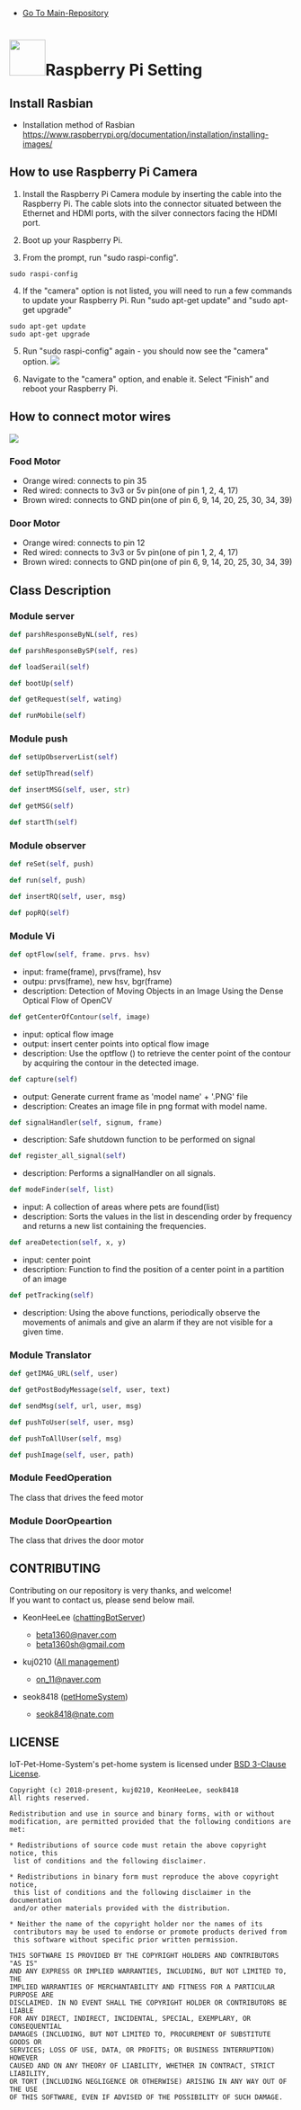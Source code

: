 - [Go To Main-Repository](https://github.com/kuj0210/IoT-Pet-Home-System)

# <img src="https://github.com/kuj0210/IoT-Pet-Home-System/blob/master/.README/RaspberryPi_Logo.jpg?raw=true" width="64">Raspberry Pi Setting

## **Install Rasbian**

 - Installation method of Rasbian<br>
   https://www.raspberrypi.org/documentation/installation/installing-images/

## **How to use Raspberry Pi Camera**

1. Install the Raspberry Pi Camera module by inserting the cable into the Raspberry Pi. 
The cable slots into the connector situated between the Ethernet and HDMI ports, 
with the silver connectors facing the HDMI port.

2. Boot up your Raspberry Pi.

3. From the prompt, run "sudo raspi-config".
```
sudo raspi-config
```

4. If the "camera" option is not listed, you will need to run a few commands to update your Raspberry Pi. 
Run "sudo apt-get update" and "sudo apt-get upgrade"
```
sudo apt-get update
sudo apt-get upgrade
```

5. Run "sudo raspi-config" again - you should now see the "camera" option.
![](https://github.com/kuj0210/IoT-Pet-Home-System/blob/master/.README/Enable_Camera.png?raw=true)

6. Navigate to the "camera" option, and enable it. Select “Finish” and reboot your Raspberry Pi.


   
## **How to connect motor wires**

![](https://github.com/kuj0210/IoT-Pet-Home-System/blob/master/.README/raspberry-pi-pinout.png?raw=true)


### Food Motor

- Orange wired: connects to pin 35
- Red wired: connects to 3v3 or 5v pin(one of pin 1, 2, 4, 17)
- Brown wired: connects to GND pin(one of pin 6, 9, 14, 20, 25, 30, 34, 39)

### Door Motor

- Orange wired: connects to pin 12
- Red wired: connects to 3v3 or 5v pin(one of pin 1, 2, 4, 17)
- Brown wired: connects to GND pin(one of pin 6, 9, 14, 20, 25, 30, 34, 39)


## **Class Description**

### Module server

```python
def parshResponseByNL(self, res)
```
 
```python
def parshResponseBySP(self, res)
```

```python
def loadSerail(self)
 ```
 
```python
def bootUp(self)
 ```
 
```python
def getRequest(self, wating)
```
 
```python
def runMobile(self)
```
 
 
### Module push
```python
def setUpObserverList(self)
```
 
```python
def setUpThread(self)
```
 
```python
def insertMSG(self, user, str)
```
 
```python
def getMSG(self)
```
 
```python
def startTh(self)
```

### Module observer
```python
def reSet(self, push)
```

```python
def run(self, push)
```

```python
def insertRQ(self, user, msg)
```

```python
def popRQ(self)
```

### Module Vi

```python
def optFlow(self, frame. prvs. hsv)
```
- input: frame(frame), prvs(frame), hsv
- outpu: prvs(frame), new hsv, bgr(frame)
- description: Detection of Moving Objects in an Image Using the Dense Optical Flow of OpenCV

```python
def getCenterOfContour(self, image)
```
- input: optical flow image
- output: insert center points into optical flow image
- description: Use the optflow () to retrieve the center point of the contour by acquiring the contour in the detected image.
   
```python
def capture(self)
```
- output: Generate current frame as 'model name' + '.PNG' file
- description: Creates an image file in png format with model name.

```python
def signalHandler(self, signum, frame)
```
- description: Safe shutdown function to be performed on signal
   
```python
def register_all_signal(self)
```
- description: Performs a signalHandler on all signals.
   
```python
def modeFinder(self, list)
```
- input: A collection of areas where pets are found(list)
- description: Sorts the values in the list in descending order by frequency and returns a new list containing the frequencies.
   
```python
def areaDetection(self, x, y)
```
- input: center point
- description: Function to find the position of a center point in a partition of an image
   
```python
def petTracking(self)
```
- description: Using the above functions, periodically observe the movements of animals and give an alarm if they are not visible for a given time.

### Module Translator
```python
def getIMAG_URL(self, user)
```

```python
def getPostBodyMessage(self, user, text)
```

```python
def sendMsg(self, url, user, msg)
```

```python
def pushToUser(self, user, msg)
```

```python
def pushToAllUser(self, msg)
```

```python
def pushImage(self, user, path)
```

### Module FeedOperation

   The class that drives the feed motor

### Module DoorOpeartion

   The class that drives the door motor

## CONTRIBUTING

Contributing on our repository is very thanks, and welcome!<br>
If you want to contact us, please send below mail.<br>

- KeonHeeLee ([chattingBotServer](https://github.com/IoT-Pet-Home-System/chattingBotServer))
  - beta1360@naver.com
  - beta1360sh@gmail.com
  
- kuj0210 ([All management](https://github.com/kuj0210/IoT-Pet-Home-System))
  - on_11@naver.com
  
- seok8418 ([petHomeSystem](https://github.com/IoT-Pet-Home-System/petHomeSystem))
  - seok8418@nate.com

 ## **LICENSE**
 
 IoT-Pet-Home-System's pet-home system is licensed under [BSD 3-Clause License](https://github.com/kuj0210/IoT-Pet-Home-System/blob/master/PetHome/LICENSE).
 
 ```
Copyright (c) 2018-present, kuj0210, KeonHeeLee, seok8418
All rights reserved.

Redistribution and use in source and binary forms, with or without
modification, are permitted provided that the following conditions are met:

* Redistributions of source code must retain the above copyright notice, this
  list of conditions and the following disclaimer.

* Redistributions in binary form must reproduce the above copyright notice,
  this list of conditions and the following disclaimer in the documentation
  and/or other materials provided with the distribution.

* Neither the name of the copyright holder nor the names of its
  contributors may be used to endorse or promote products derived from
  this software without specific prior written permission.

THIS SOFTWARE IS PROVIDED BY THE COPYRIGHT HOLDERS AND CONTRIBUTORS "AS IS"
AND ANY EXPRESS OR IMPLIED WARRANTIES, INCLUDING, BUT NOT LIMITED TO, THE
IMPLIED WARRANTIES OF MERCHANTABILITY AND FITNESS FOR A PARTICULAR PURPOSE ARE
DISCLAIMED. IN NO EVENT SHALL THE COPYRIGHT HOLDER OR CONTRIBUTORS BE LIABLE
FOR ANY DIRECT, INDIRECT, INCIDENTAL, SPECIAL, EXEMPLARY, OR CONSEQUENTIAL
DAMAGES (INCLUDING, BUT NOT LIMITED TO, PROCUREMENT OF SUBSTITUTE GOODS OR
SERVICES; LOSS OF USE, DATA, OR PROFITS; OR BUSINESS INTERRUPTION) HOWEVER
CAUSED AND ON ANY THEORY OF LIABILITY, WHETHER IN CONTRACT, STRICT LIABILITY,
OR TORT (INCLUDING NEGLIGENCE OR OTHERWISE) ARISING IN ANY WAY OUT OF THE USE
OF THIS SOFTWARE, EVEN IF ADVISED OF THE POSSIBILITY OF SUCH DAMAGE.
```
 
 
 
